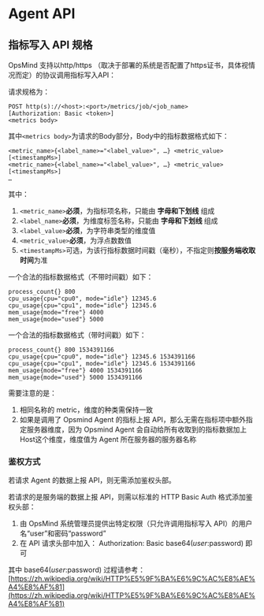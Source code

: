 # Agent API

## 指标写入 API 规格

OpsMind 支持以http/https （取决于部署的系统是否配置了https证书，具体视情况而定）的协议调用指标写入API：

请求规格为：

```text
POST http(s)://<host>:<port>/metrics/job/<job_name>
[Authorization: Basic <token>]
<metrics body>
```

其中`<metrics body>`为请求的Body部分，Body中的指标数据格式如下：

```text
<metric_name>{<label_name>="<label_value>", …} <metric_value> [<timestampMs>]
<metric_name>{<label_name>="<label_value>", …} <metric_value> [<timestampMs>]
…
```

其中：

1. `<metric_name>`**必须**，为指标项名称，只能由 **字母和下划线** 组成
2. `<label_name>`**必须**，为维度标签名称，只能由 **字母和下划线** 组成
3. `<label_value>`**必须**，为字符串类型的维度值
4. `<metric_value>`**必须**，为浮点数数值
5. `<timestampMs>`可选，为该行指标数据时间戳（毫秒），不指定则**按服务端收取时间**为准

一个合法的指标数据格式（不带时间戳）如下：

```text
process_count{} 800
cpu_usage{cpu="cpu0", mode="idle"} 12345.6
cpu_usage{cpu="cpu1", mode="idle"} 12345.6
mem_usage{mode="free"} 4000
mem_usage{mode="used"} 5000
```

一个合法的指标数据格式（带时间戳）如下：

```text
process_count{} 800 1534391166
cpu_usage{cpu="cpu0", mode="idle"} 12345.6 1534391166
cpu_usage{cpu="cpu1", mode="idle"} 12345.6 1534391166
mem_usage{mode="free"} 4000 1534391166
mem_usage{mode="used"} 5000 1534391166
```

需要注意的是：

1. 相同名称的 metric，维度的种类需保持一致
2. 如果是调用了 Opsmind Agent 的指标上报 API，那么无需在指标项中额外指定服务器维度，因为 Opsmind Agent 会自动给所有收取到的指标数据加上Host这个维度，维度值为 Agent 所在服务器的服务器名称

### 鉴权方式

若请求 Agent 的数据上报 API，则无需添加鉴权头部。

若请求的是服务端的数据上报 API，则需以标准的 HTTP Basic Auth 格式添加鉴权头部：

1. 由 OpsMind 系统管理员提供出特定权限（只允许调用指标写入 API）的用户名“user”和密码“password”
2. 在 API 请求头部中加入： Authorization: Basic base64\($user:$password\) 即可

其中 base64\($user:$password\) 过程请参考：[https://zh.wikipedia.org/wiki/HTTP%E5%9F%BA%E6%9C%AC%E8%AE%A4%E8%AF%81](https://zh.wikipedia.org/wiki/HTTP%E5%9F%BA%E6%9C%AC%E8%AE%A4%E8%AF%81)



